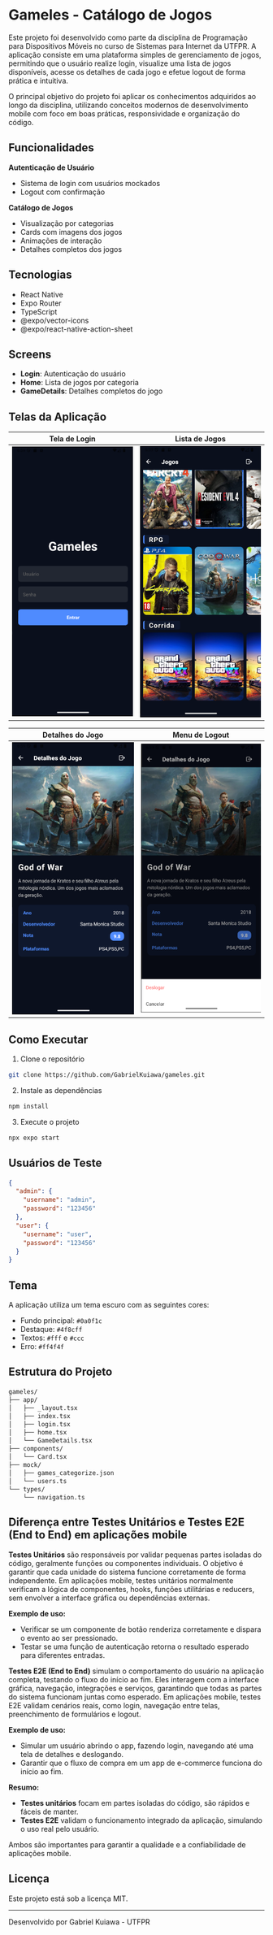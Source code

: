 # Gameles - Catálogo de Jogos

Este projeto foi desenvolvido como parte da disciplina de Programação para Dispositivos Móveis no curso de Sistemas para Internet da UTFPR. A aplicação consiste em uma plataforma simples de gerenciamento de jogos, permitindo que o usuário realize login, visualize uma lista de jogos disponíveis, acesse os detalhes de cada jogo e efetue logout de forma prática e intuitiva.

O principal objetivo do projeto foi aplicar os conhecimentos adquiridos ao longo da disciplina, utilizando conceitos modernos de desenvolvimento mobile com foco em boas práticas, responsividade e organização do código.

## Funcionalidades

**Autenticação de Usuário**
- Sistema de login com usuários mockados
- Logout com confirmação

**Catálogo de Jogos**
- Visualização por categorias
- Cards com imagens dos jogos
- Animações de interação
- Detalhes completos dos jogos

## Tecnologias

- React Native
- Expo Router
- TypeScript
- @expo/vector-icons
- @expo/react-native-action-sheet

## Screens

- **Login**: Autenticação do usuário
- **Home**: Lista de jogos por categoria
- **GameDetails**: Detalhes completos do jogo

## Telas da Aplicação

| Tela de Login | Lista de Jogos |
|---------------|----------------|
| <img src="https://raw.githubusercontent.com/GabrielKuiawa/gameles/refs/heads/master/assets/screenshots/login.png" width="300"/> | <img src="https://raw.githubusercontent.com/GabrielKuiawa/gameles/refs/heads/master/assets/screenshots/home.png" width="300"/> |

| Detalhes do Jogo | Menu de Logout |
|------------------|----------------|
| <img src="https://raw.githubusercontent.com/GabrielKuiawa/gameles/refs/heads/master/assets/screenshots/details.png" width="300"/> | <img src="https://raw.githubusercontent.com/GabrielKuiawa/gameles/refs/heads/master/assets/screenshots/logout.png" width="300"/> |

## Como Executar

1. Clone o repositório
```bash
git clone https://github.com/GabrielKuiawa/gameles.git
```

2. Instale as dependências
```bash
npm install
```

3. Execute o projeto
```bash
npx expo start
```

## Usuários de Teste

```json
{
  "admin": {
    "username": "admin",
    "password": "123456"
  },
  "user": {
    "username": "user",
    "password": "123456"
  }
}
```

## Tema

A aplicação utiliza um tema escuro com as seguintes cores:
- Fundo principal: `#0a0f1c`
- Destaque: `#4f8cff`
- Textos: `#fff` e `#ccc`
- Erro: `#ff4f4f`

## Estrutura do Projeto

```
gameles/
├── app/
│   ├── _layout.tsx
│   ├── index.tsx
│   ├── login.tsx
│   ├── home.tsx
│   └── GameDetails.tsx
├── components/
│   └── Card.tsx
├── mock/
│   ├── games_categorize.json
│   └── users.ts
└── types/
    └── navigation.ts
```

## Diferença entre Testes Unitários e Testes E2E (End to End) em aplicações mobile

**Testes Unitários** são responsáveis por validar pequenas partes isoladas do código, geralmente funções ou componentes individuais. O objetivo é garantir que cada unidade do sistema funcione corretamente de forma independente. Em aplicações mobile, testes unitários normalmente verificam a lógica de componentes, hooks, funções utilitárias e reducers, sem envolver a interface gráfica ou dependências externas.

**Exemplo de uso:**  
- Verificar se um componente de botão renderiza corretamente e dispara o evento ao ser pressionado.
- Testar se uma função de autenticação retorna o resultado esperado para diferentes entradas.

**Testes E2E (End to End)** simulam o comportamento do usuário na aplicação completa, testando o fluxo do início ao fim. Eles interagem com a interface gráfica, navegação, integrações e serviços, garantindo que todas as partes do sistema funcionam juntas como esperado. Em aplicações mobile, testes E2E validam cenários reais, como login, navegação entre telas, preenchimento de formulários e logout.

**Exemplo de uso:**  
- Simular um usuário abrindo o app, fazendo login, navegando até uma tela de detalhes e deslogando.
- Garantir que o fluxo de compra em um app de e-commerce funciona do início ao fim.

**Resumo:**  
- **Testes unitários** focam em partes isoladas do código, são rápidos e fáceis de manter.
- **Testes E2E** validam o funcionamento integrado da aplicação, simulando o uso real pelo usuário.

Ambos são importantes para garantir a qualidade e a confiabilidade de aplicações mobile.

## Licença

Este projeto está sob a licença MIT.

---

Desenvolvido por Gabriel Kuiawa - UTFPR

